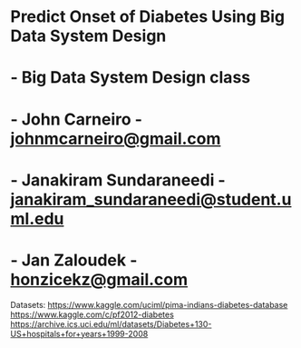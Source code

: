 # Predict Onset of Diabetes Using Big Data System Design
# - Big Data System Design class
#
# - John Carneiro - johnmcarneiro@gmail.com
# - Janakiram Sundaraneedi - janakiram_sundaraneedi@student.uml.edu
# - Jan Zaloudek - honzicekz@gmail.com

Datasets:
https://www.kaggle.com/uciml/pima-indians-diabetes-database
https://www.kaggle.com/c/pf2012-diabetes
https://archive.ics.uci.edu/ml/datasets/Diabetes+130-US+hospitals+for+years+1999-2008
